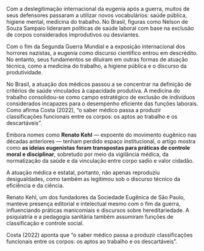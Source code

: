 Com a deslegitimação internacional da eugenia após a guerra, muitos de seus defensores passaram a utilizar novos vocabulários: saúde pública, higiene mental, medicina do trabalho. No Brasil, figuras como Nelson de Souza Sampaio lideraram políticas de saúde laboral com base na exclusão de corpos considerados improdutivos ou desviantes.

Com o fim da Segunda Guerra Mundial e a exposição internacional dos horrores nazistas, a eugenia como discurso científico entrou em descrédito. No entanto, seus fundamentos se diluíram em outras formas de atuação técnica, como a medicina do trabalho, a higiene pública e o discurso da produtividade.

No Brasil, a atuação dos médicos passou a se concentrar na definição de critérios de saúde vinculados à capacidade produtiva. A medicina do trabalho consolidou-se como campo estratégico de exclusão de indivíduos considerados incapazes para o desempenho eficiente das funções laborais. Como afirma Costa (2022), “o saber médico passa a produzir classificações funcionais entre os corpos: os aptos ao trabalho e os descartáveis”.

Embora nomes como **Renato Kehl** — expoente do movimento eugênico nas décadas anteriores — tenham perdido espaço institucional, o artigo mostra como **as ideias eugenistas foram transpostas para práticas de controle moral e disciplinar**, sobretudo por meio da vigilância médica, da normatização da saúde e da vinculação entre corpo sadio e valor cidadão.

A atuação médica e estatal, portanto, não apenas reproduziu desigualdades, como também as legitimou sob o discurso técnico da eficiência e da ciência.

Renato Kehl, um dos fundadores da Sociedade Eugênica de São Paulo, manteve presença editorial e intelectual mesmo com o fim da guerra, influenciando práticas manicomiais e discursos sobre hereditariedade. A psiquiatria e a pedagogia sanitária também assumiram funções de classificação e controle social.

Costa (2022) aponta que “o saber médico passa a produzir classificações funcionais entre os corpos: os aptos ao trabalho e os descartáveis”.
